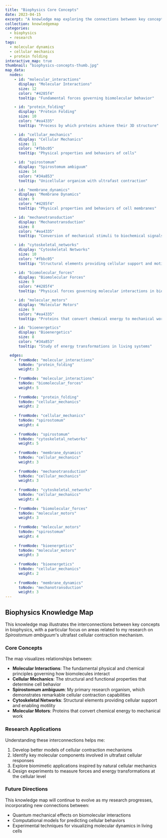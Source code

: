 ```yaml
---
title: "Biophysics Core Concepts"
date: 2023-04-15
excerpt: "A knowledge map exploring the connections between key concepts in biophysics, from molecular interactions to cellular mechanics."
collection: knowledgemap
categories: 
  - biophysics
  - research
tags:
  - molecular dynamics
  - cellular mechanics
  - protein folding
interactive_map: true
thumbnail: "biophysics-concepts-thumb.jpg"
map_data:
  nodes:
    - id: "molecular_interactions"
      display: "Molecular Interactions"
      size: 12
      color: "#4285f4"
      tooltip: "Fundamental forces governing biomolecular behavior"

    - id: "protein_folding"
      display: "Protein Folding"
      size: 10
      color: "#ea4335"
      tooltip: "Process by which proteins achieve their 3D structure"

    - id: "cellular_mechanics"
      display: "Cellular Mechanics"
      size: 11
      color: "#fbbc05"
      tooltip: "Physical properties and behaviors of cells"

    - id: "spirostomum"
      display: "Spirostomum ambiguum"
      size: 14
      color: "#34a853"
      tooltip: "Unicellular organism with ultrafast contraction"

    - id: "membrane_dynamics"
      display: "Membrane Dynamics"
      size: 9
      color: "#4285f4"
      tooltip: "Physical properties and behaviors of cell membranes"

    - id: "mechanotransduction"
      display: "Mechanotransduction"
      size: 8
      color: "#ea4335" 
      tooltip: "Conversion of mechanical stimuli to biochemical signals"

    - id: "cytoskeletal_networks"
      display: "Cytoskeletal Networks"
      size: 10
      color: "#fbbc05"
      tooltip: "Structural elements providing cellular support and motility"

    - id: "biomolecular_forces"
      display: "Biomolecular Forces"
      size: 9
      color: "#4285f4"
      tooltip: "Physical forces governing molecular interactions in biological systems"

    - id: "molecular_motors"
      display: "Molecular Motors"
      size: 9
      color: "#ea4335"
      tooltip: "Proteins that convert chemical energy to mechanical work"

    - id: "bioenergetics"
      display: "Bioenergetics"
      size: 8
      color: "#34a853"
      tooltip: "Study of energy transformations in living systems"

  edges:
    - fromNode: "molecular_interactions"
      toNode: "protein_folding"
      weight: 3
      
    - fromNode: "molecular_interactions"
      toNode: "biomolecular_forces"
      weight: 5
      
    - fromNode: "protein_folding"
      toNode: "cellular_mechanics"
      weight: 2
      
    - fromNode: "cellular_mechanics"
      toNode: "spirostomum"
      weight: 4
      
    - fromNode: "spirostomum"
      toNode: "cytoskeletal_networks"
      weight: 5
      
    - fromNode: "membrane_dynamics"
      toNode: "cellular_mechanics"
      weight: 3
      
    - fromNode: "mechanotransduction"
      toNode: "cellular_mechanics"
      weight: 3
      
    - fromNode: "cytoskeletal_networks"
      toNode: "cellular_mechanics"
      weight: 4
      
    - fromNode: "biomolecular_forces"
      toNode: "molecular_motors"
      weight: 3
      
    - fromNode: "molecular_motors"
      toNode: "spirostomum"
      weight: 4
      
    - fromNode: "bioenergetics"
      toNode: "molecular_motors"
      weight: 3
      
    - fromNode: "bioenergetics"
      toNode: "cellular_mechanics"
      weight: 2
      
    - fromNode: "membrane_dynamics"
      toNode: "mechanotransduction"
      weight: 3
---
```


## Biophysics Knowledge Map

This knowledge map illustrates the interconnections between key concepts in biophysics, with a particular focus on areas related to my research on *Spirostomum ambiguum*'s ultrafast cellular contraction mechanism.

### Core Concepts

The map visualizes relationships between:

- **Molecular Interactions**: The fundamental physical and chemical principles governing how biomolecules interact
- **Cellular Mechanics**: The structural and functional properties that determine cell behavior
- **Spirostomum ambiguum**: My primary research organism, which demonstrates remarkable cellular contraction capabilities
- **Cytoskeletal Networks**: Structural elements providing cellular support and enabling motility
- **Molecular Motors**: Proteins that convert chemical energy to mechanical work

### Research Applications

Understanding these interconnections helps me:

1. Develop better models of cellular contraction mechanisms
2. Identify key molecular components involved in ultrafast cellular responses
3. Explore biomimetic applications inspired by natural cellular mechanics
4. Design experiments to measure forces and energy transformations at the cellular level

### Future Directions

This knowledge map will continue to evolve as my research progresses, incorporating new connections between:

- Quantum mechanical effects on biomolecular interactions
- Computational models for predicting cellular behaviors
- Experimental techniques for visualizing molecular dynamics in living cells